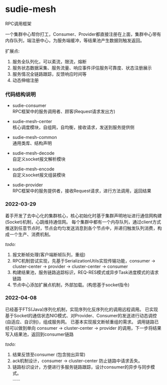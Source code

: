 # sudie-mesh
RPC调用框架

一个集群中心帮你打工，Consumer、Provider都直接注册在上面，集群中心带有内存队列，端注册中心，为服务端缓冲，等结果池产生数据则触发返回。

扩展点:
1. 服务全队列化，可以紊流，限流，熔断
2. 服务状态数据采集、服务流量、响应事件评估服务可靠度、状态注册展示
3. 服务情况全链路跟踪，反馈响应时间等
4. 动态伸缩注册

### 代码结构说明

- sudie-consumer  
RPC框架中的服务调用者、顾客(Request请求发出方)

- sudie-mesh-center  
核心调度模块，自组网，自均衡，接收请求，发送到服务提供侧

- sudie-mesh-common  
通用类库、结构声明

- sudie-mesh-decode  
自定义socket报文解析模块

- sudie-mesh-encode  
自定义socket报文组装模块

- sudie-provider  
RPC框架中的服务提供者，接收Request请求，进行方法调用，返回结果





### 2022-03-29

着手开发了去中心化的集群核心，核心初始化时基于集群声明地址进行通信网构建(Socket)机制，心跳维持通信网。
每个集群中都有一个内存队列，通过client方式推送到任意节点时，节点会均匀发送消息到各个节点中，并递归触发队列消费，构成一个生产、消费机制。

*todo:* 
1. 报文断帧处理(客户端断帧队列，重组)
2. RPC机制尝试实现，先基于SerializationUtils实现传输功能，consumer -> cluster-center -> provider -> cluster-center -> consumer
3. 构建结果池，服务链路追踪标识，REQ-RES模式或异步Task进度模式的请求链路
4. 节点中心添加扩展点机制，外部加载。(构思基于socket指令)

### 2022-04-08

已经基于FTS(Java)序列化机制，实现序列化反序列化的调用远程调用。
已实现基于Socket的通信状态NIO模式、对Provider、Consumer的发送进行动态调控(自适应、自识别)，组成服务网。
已基本实现报文断帧重组的需求。
调用链路已经可以做到单向 consumer ->  cluster-center -> provider 的调用，下一步将结果写入结果池，返回到consumer链路

*todo:*

1. 结果反馈至consumer (包含抛出异常)
2. ack机制设计，consumer -> cluster-center 防止链路中请求丢失。
3. 链路标识设计，方便进行多服务链路跟踪，设计consumer的异步与同步模式。  
……
